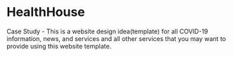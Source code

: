 # HealthHouse
Case Study - This is a website design idea(template) for all COVID-19 information, news, and services and all other services that you may want to provide using this website template. 
